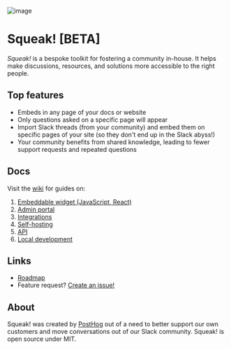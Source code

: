 ![image](https://user-images.githubusercontent.com/154479/165692924-b1724945-6408-4f5f-b2f1-60aa62d87668.png)

# Squeak! [BETA]

_Squeak!_ is a bespoke toolkit for fostering a community in-house. It helps make discussions, resources, and solutions more accessible to the right people.

## Top features

- Embeds in any page of your docs or website
- Only questions asked on a specific page will appear
- Import Slack threads (from your community) and embed them on specific pages of your site (so they don't end up in the Slack abyss!)
- Your community benefits from shared knowledge, leading to fewer support requests and repeated questions

## Docs

Visit the [wiki](https://github.com/PostHog/squeak/wiki) for guides on:

1. [Embeddable widget (JavaScript, React)](https://github.com/PostHog/squeak/wiki/Embeddable-widget-(JS,-React))
1. [Admin portal](https://github.com/PostHog/squeak/wiki/admin-portal)
1. [Integrations](https://github.com/PostHog/squeak/wiki/integrations)
1. [Self-hosting](https://github.com/PostHog/squeak/wiki/self-hosting)
1. [API](https://github.com/PostHog/squeak/wiki/api)
1. [Local development](https://github.com/PostHog/squeak/wiki/local-development)

## Links

- [Roadmap](https://github.com/orgs/PostHog/projects/40)
- Feature request? [Create an issue!](https://github.com/PostHog/squeak/issues)

## About

Squeak! was created by [PostHog](https://posthog.com) out of a need to better support our own customers and move conversations out of our Slack community. Squeak! is open source under MIT.
